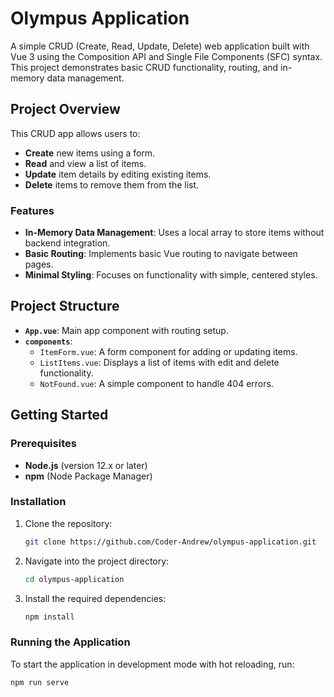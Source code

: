 # Olympus Application

A simple CRUD (Create, Read, Update, Delete) web application built with Vue 3 using the Composition API and Single File Components (SFC) syntax. This project demonstrates basic CRUD functionality, routing, and in-memory data management.

## Project Overview

This CRUD app allows users to:
- **Create** new items using a form.
- **Read** and view a list of items.
- **Update** item details by editing existing items.
- **Delete** items to remove them from the list.

### Features
- **In-Memory Data Management**: Uses a local array to store items without backend integration.
- **Basic Routing**: Implements basic Vue routing to navigate between pages.
- **Minimal Styling**: Focuses on functionality with simple, centered styles.

## Project Structure

- **`App.vue`**: Main app component with routing setup.
- **`components`**: 
  - `ItemForm.vue`: A form component for adding or updating items.
  - `ListItems.vue`: Displays a list of items with edit and delete functionality.
  - `NotFound.vue`: A simple component to handle 404 errors.

## Getting Started

### Prerequisites
- **Node.js** (version 12.x or later)
- **npm** (Node Package Manager)

### Installation

1. Clone the repository:
    ```bash
    git clone https://github.com/Coder-Andrew/olympus-application.git
    ```
2. Navigate into the project directory:
    ```bash
    cd olympus-application
    ```
3. Install the required dependencies:
    ```bash
    npm install
    ```

### Running the Application

To start the application in development mode with hot reloading, run:
```bash
npm run serve
